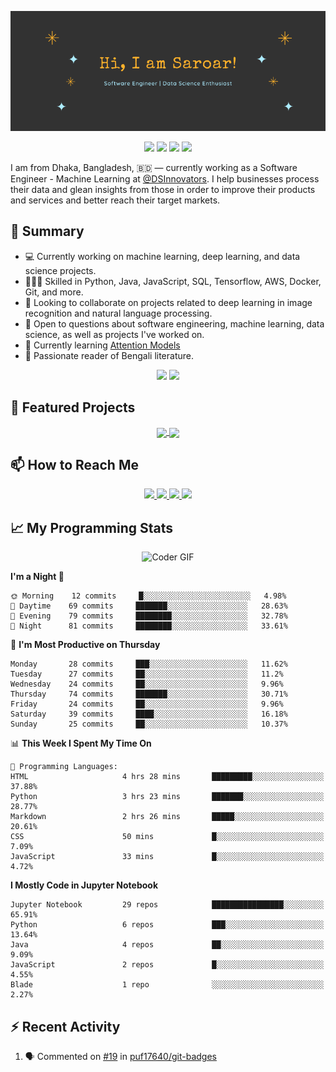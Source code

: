 <p align="center">
 <img src="https://raw.githubusercontent.com/golamSaroar/golamsaroar/master/cover.png" alt="Sk Golam Saroar">
</p>

<p align="center">
 <img src="https://img.shields.io/github/last-commit/golamSaroar/golamsaroar">
 <a href="https://gist.github.com/golamSaroar"><img src="https://badges.pufler.dev/gists/golamsaroar"></a>
 <a href="https://github.com/golamSaroar?tab=repositories"><img src="https://img.shields.io/github/stars/golamSaroar?affiliations=OWNER%2CCOLLABORATOR&color=success"></a>
 <a href="https://github.com/golamsaroar/?tab=followers"><img src="https://img.shields.io/github/followers/golamsaroar?label=Followers&color=success"></a>
</p>

I am from Dhaka, Bangladesh, 🇧🇩 — currently working as a Software Engineer - Machine Learning at <a href="https://github.com/DSInnovators">@DSInnovators</a>. I help businesses process their data and glean insights from those in order to improve their products and services and better reach their target markets.

## 🌯 Summary

- 💻 Currently working on machine learning, deep learning, and data science projects.
- 👨🏼‍💻 Skilled in Python, Java, JavaScript, SQL, Tensorflow, AWS, Docker, Git, and more.
- 👀 Looking to collaborate on projects related to deep learning in image recognition and natural language processing.
- 💬 Open to questions about software engineering, machine learning, data science, as well as projects I've worked on.
- 🌱 Currently learning [Attention Models](https://www.coursera.org/learn/attention-models-in-nlp)
- 📖 Passionate reader of Bengali literature.

<p align = "center">
  <img src="https://github-readme-stats.vercel.app/api?username=golamsaroar&count_private=true&show_icons=true&theme=graywhite&line_height=27&hide_border=true">
  <img src="https://github-readme-stats.vercel.app/api/top-langs/?username=golamsaroar&hide=jupyter%20notebook,html&theme=graywhite&hide_border=true">
</p>

## 🔖 Featured Projects

<p align="center">
  <a href="https://github.com/golamSaroar/facial-expression-detection">
   <img align="center" src="https://github-readme-stats.vercel.app/api/pin/?username=golamsaroar&repo=facial-expression-detection&theme=graywhite" />
  </a>
  <a href="https://github.com/golamSaroar/python-interactive-dashboard">
   <img align="center" src="https://github-readme-stats.vercel.app/api/pin/?username=golamsaroar&repo=python-interactive-dashboard&theme=graywhite" />
  </a>
</p>

## 📫 How to Reach Me

<p align="center">
 <a href="http://golamsaroar.com/">
  <img src="https://img.shields.io/badge/golamsaroar.com-%23206A5D.svg?&style=for-the-badge&logo=jquery&logoColor=white" />
 </a>
 <a href="https://www.linkedin.com/in/iamsaroar/">
  <img src="https://img.shields.io/badge/connect-%230077B5.svg?&style=for-the-badge&logo=linkedin&logoColor=white" />
 </a>
 <a href="https://join.skype.com/invite/kMn3ZnbRcdFS">
  <img src="https://img.shields.io/badge/chat-%2300AFF0.svg?&style=for-the-badge&logo=skype&logoColor=white" />
 </a>
 <a href="mailto:emailsaroar@gmail.com">
  <img src="https://img.shields.io/badge/email-%23C14438.svg?&style=for-the-badge&logo=Gmail&logoColor=white" />
 </a>
</p>

## 📈 My Programming Stats

<p align="center">
 <img src="https://media.giphy.com/media/SWoSkN6DxTszqIKEqv/giphy.gif" alt="Coder GIF" width="500" height="400">
</p>

<!--START_SECTION:waka-->
**I'm a Night 🦉** 

```text
🌞 Morning    12 commits     █░░░░░░░░░░░░░░░░░░░░░░░░   4.98% 
🌆 Daytime    69 commits     ███████░░░░░░░░░░░░░░░░░░   28.63% 
🌃 Evening    79 commits     ████████░░░░░░░░░░░░░░░░░   32.78% 
🌙 Night      81 commits     ████████░░░░░░░░░░░░░░░░░   33.61%

```
📅 **I'm Most Productive on Thursday** 

```text
Monday       28 commits     ███░░░░░░░░░░░░░░░░░░░░░░   11.62% 
Tuesday      27 commits     ██░░░░░░░░░░░░░░░░░░░░░░░   11.2% 
Wednesday    24 commits     ██░░░░░░░░░░░░░░░░░░░░░░░   9.96% 
Thursday     74 commits     ███████░░░░░░░░░░░░░░░░░░   30.71% 
Friday       24 commits     ██░░░░░░░░░░░░░░░░░░░░░░░   9.96% 
Saturday     39 commits     ████░░░░░░░░░░░░░░░░░░░░░   16.18% 
Sunday       25 commits     ██░░░░░░░░░░░░░░░░░░░░░░░   10.37%

```


📊 **This Week I Spent My Time On** 

```text
💬 Programming Languages: 
HTML                     4 hrs 28 mins       █████████░░░░░░░░░░░░░░░░   37.88% 
Python                   3 hrs 23 mins       ███████░░░░░░░░░░░░░░░░░░   28.77% 
Markdown                 2 hrs 26 mins       █████░░░░░░░░░░░░░░░░░░░░   20.61% 
CSS                      50 mins             █░░░░░░░░░░░░░░░░░░░░░░░░   7.09% 
JavaScript               33 mins             █░░░░░░░░░░░░░░░░░░░░░░░░   4.72%

```

**I Mostly Code in Jupyter Notebook** 

```text
Jupyter Notebook         29 repos            ████████████████░░░░░░░░░   65.91% 
Python                   6 repos             ███░░░░░░░░░░░░░░░░░░░░░░   13.64% 
Java                     4 repos             ██░░░░░░░░░░░░░░░░░░░░░░░   9.09% 
JavaScript               2 repos             █░░░░░░░░░░░░░░░░░░░░░░░░   4.55% 
Blade                    1 repo              ░░░░░░░░░░░░░░░░░░░░░░░░░   2.27%

```



<!--END_SECTION:waka-->

## :zap: Recent Activity

<!--START_SECTION:activity-->
1. 🗣 Commented on [#19](https://github.com/puf17640/git-badges/issues/19) in [puf17640/git-badges](https://github.com/puf17640/git-badges)
<!--END_SECTION:activity-->
